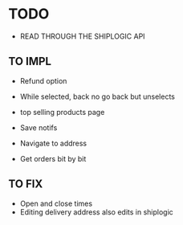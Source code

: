 # TODO

- READ THROUGH  THE SHIPLOGIC API

## TO IMPL

- Refund option
- While selected, back no go back but unselects
- top selling products page

 - Save notifs
- Navigate to address
- Get orders bit by bit
## TO FIX
- Open and close times
- Editing delivery address also edits in shiplogic